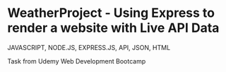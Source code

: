 # WeatherProject - Using Express to render a website with Live API Data
JAVASCRIPT, NODE.JS, EXPRESS.JS, API, JSON, HTML

Task from Udemy Web Development Bootcamp

